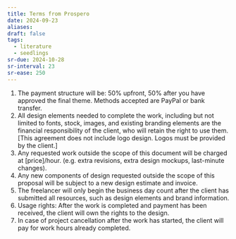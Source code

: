 ```yaml
---
title: Terms from Prospero
date: 2024-09-23
aliases: 
draft: false
tags:
  - literature
  - seedlings
sr-due: 2024-10-28
sr-interval: 23
sr-ease: 250
---
```


1. The payment structure will be: 50% upfront, 50% after you have approved the final theme. Methods accepted are PayPal or bank transfer.
2. All design elements needed to complete the work, including but not limited to fonts, stock, images, and existing branding elements are the financial responsibility of the client, who will retain the right to use them. [This agreement does not include logo design. Logos must be provided by the client.]
3. Any requested work outside the scope of this document will be charged at [price]/hour. (e.g. extra revisions, extra design mockups, last-minute changes).
4. Any new components of design requested outside the scope of this proposal will be subject to a new design estimate and invoice.
5. The freelancer will only begin the business day count after the client has submitted all resources, such as design elements and brand information.
6. Usage rights: After the work is completed and payment has been received, the client will own the rights to the design.
7. In case of project cancellation after the work has started, the client will pay for work hours already completed.